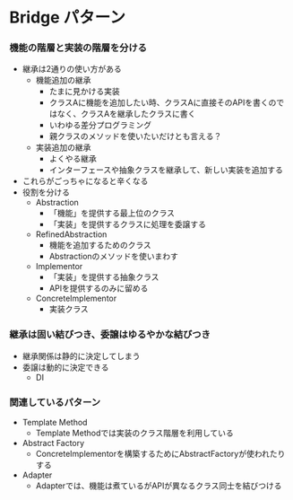 # Bridge パターン

### 機能の階層と実装の階層を分ける

- 継承は2通りの使い方がある
  - 機能追加の継承
    - たまに見かける実装
    - クラスAに機能を追加したい時、クラスAに直接そのAPIを書くのではなく、クラスAを継承したクラスに書く
    - いわゆる差分プログラミング
    - 親クラスのメソッドを使いたいだけとも言える？
  - 実装追加の継承
    - よくやる継承
    - インターフェースや抽象クラスを継承して、新しい実装を追加する
- これらがごっちゃになると辛くなる
- 役割を分ける
  - Abstraction
    - 「機能」を提供する最上位のクラス
    - 「実装」を提供するクラスに処理を委譲する
  - RefinedAbstraction
    - 機能を追加するためのクラス
    - Abstractionのメソッドを使いまわす
  - Implementor
    - 「実装」を提供する抽象クラス
    - APIを提供するのみに留める
  - ConcreteImplementor
    - 実装クラス

### 継承は固い結びつき、委譲はゆるやかな結びつき
- 継承関係は静的に決定してしまう
- 委譲は動的に決定できる
  - DI

### 関連しているパターン
- Template Method
  - Template Methodでは実装のクラス階層を利用している
- Abstract Factory
  - ConcreteImplementorを構築するためにAbstractFactoryが使われたりする
- Adapter
  - Adapterでは、機能は煮ているがAPIが異なるクラス同士を結びつける
